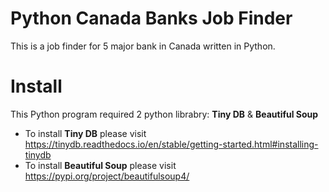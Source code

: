 # Python Canada Banks Job Finder
This is a job finder for 5 major bank in Canada written in Python.

# Install
This Python program required 2 python librabry: **Tiny DB** & **Beautiful Soup**

- To install **Tiny DB** please visit https://tinydb.readthedocs.io/en/stable/getting-started.html#installing-tinydb
- To install **Beautiful Soup** please visit https://pypi.org/project/beautifulsoup4/
